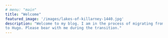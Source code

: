 ```yaml
---
# menu: "main"
title: "Welcome"
featured_image: '/images/lakes-of-killarney-1440.jpg'
description: "Welcome to my blog. I am in the process of migrating from Blogger
to Hugo. Please bear with me during the transition."
---
```




